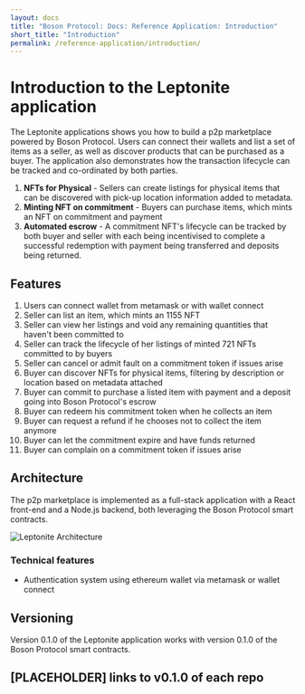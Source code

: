 ```yaml
---
layout: docs
title: "Boson Protocol: Docs: Reference Application: Introduction"
short_title: "Introduction"
permalink: /reference-application/introduction/
---
```


# Introduction to the Leptonite application

The Leptonite applications shows you how to build a p2p marketplace powered by
Boson Protocol. Users can connect their wallets and list a set of items as a
seller, as well as discover products that can be purchased as a buyer. The
application also demonstrates how the transaction lifecycle can be tracked and
co-ordinated by both parties.

1. **NFTs for Physical** - Sellers can create listings for physical items that
   can be discovered with pick-up location information added to metadata.
2. **Minting NFT on commitment** - Buyers can purchase items, which mints an NFT
   on commitment and payment
3. **Automated escrow** - A commitment NFT's lifecycle can be tracked by both
   buyer and seller with each being incentivised to complete a successful
   redemption with payment being transferred and deposits being returned.

## Features

1. Users can connect wallet from metamask or with wallet connect
2. Seller can list an item, which mints an 1155 NFT
3. Seller can view her listings and void any remaining quantities that haven't
   been committed to
4. Seller can track the lifecycle of her listings of minted 721 NFTs committed
   to by buyers
5. Seller can cancel or admit fault on a commitment token if issues arise
6. Buyer can discover NFTs for physical items, filtering by description or
   location based on metadata attached
7. Buyer can commit to purchase a listed item with payment and a deposit going
   into Boson Protocol's escrow
8. Buyer can redeem his commitment token when he collects an item
9. Buyer can request a refund if he chooses not to collect the item anymore
10. Buyer can let the commitment expire and have funds returned
11. Buyer can complain on a commitment token if issues arise

## Architecture

The p2p marketplace is implemented as a full-stack application with a React
front-end and a Node.js backend, both leveraging the Boson Protocol smart
contracts.

![Leptonite Architecture](/images/docs/eptonite-architecture.png)

### Technical features

- Authentication system using ethereum wallet via metamask or wallet connect

## Versioning

Version 0.1.0 of the Leptonite application works with version 0.1.0 of the Boson
Protocol smart contracts.

## [PLACEHOLDER] links to v0.1.0 of each repo
